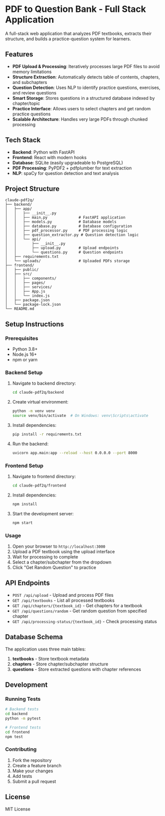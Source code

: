 # PDF to Question Bank - Full Stack Application

A full-stack web application that analyzes PDF textbooks, extracts their structure, and builds a practice-question system for learners.

## Features

- **PDF Upload & Processing**: Iteratively processes large PDF files to avoid memory limitations
- **Structure Extraction**: Automatically detects table of contents, chapters, and subchapters
- **Question Detection**: Uses NLP to identify practice questions, exercises, and review questions
- **Smart Storage**: Stores questions in a structured database indexed by chapter/topic
- **Practice Interface**: Allows users to select chapters and get random practice questions
- **Scalable Architecture**: Handles very large PDFs through chunked processing

## Tech Stack

- **Backend**: Python with FastAPI
- **Frontend**: React with modern hooks
- **Database**: SQLite (easily upgradeable to PostgreSQL)
- **PDF Processing**: PyPDF2 + pdfplumber for text extraction
- **NLP**: spaCy for question detection and text analysis

## Project Structure

```
claude-pdf2q/
├── backend/
│   ├── app/
│   │   ├── __init__.py
│   │   ├── main.py              # FastAPI application
│   │   ├── models.py            # Database models
│   │   ├── database.py          # Database configuration
│   │   ├── pdf_processor.py     # PDF processing logic
│   │   ├── question_extractor.py # Question detection logic
│   │   └── api/
│   │       ├── __init__.py
│   │       ├── upload.py        # Upload endpoints
│   │       └── questions.py     # Question endpoints
│   ├── requirements.txt
│   └── uploads/                 # Uploaded PDFs storage
├── frontend/
│   ├── public/
│   ├── src/
│   │   ├── components/
│   │   ├── pages/
│   │   ├── services/
│   │   ├── App.js
│   │   └── index.js
│   ├── package.json
│   └── package-lock.json
└── README.md
```

## Setup Instructions

### Prerequisites

- Python 3.8+
- Node.js 16+
- npm or yarn

### Backend Setup

1. Navigate to backend directory:
   ```bash
   cd claude-pdf2q/backend
   ```

2. Create virtual environment:
   ```bash
   python -m venv venv
   source venv/bin/activate  # On Windows: venv\Scripts\activate
   ```

3. Install dependencies:
   ```bash
   pip install -r requirements.txt
   ```

4. Run the backend:
   ```bash
   uvicorn app.main:app --reload --host 0.0.0.0 --port 8000
   ```

### Frontend Setup

1. Navigate to frontend directory:
   ```bash
   cd claude-pdf2q/frontend
   ```

2. Install dependencies:
   ```bash
   npm install
   ```

3. Start the development server:
   ```bash
   npm start
   ```

### Usage

1. Open your browser to `http://localhost:3000`
2. Upload a PDF textbook using the upload interface
3. Wait for processing to complete
4. Select a chapter/subchapter from the dropdown
5. Click "Get Random Question" to practice

## API Endpoints

- `POST /api/upload` - Upload and process PDF files
- `GET /api/textbooks` - List all processed textbooks
- `GET /api/chapters/{textbook_id}` - Get chapters for a textbook
- `GET /api/questions/random` - Get random question from specified chapter
- `GET /api/processing-status/{textbook_id}` - Check processing status

## Database Schema

The application uses three main tables:

1. **textbooks** - Store textbook metadata
2. **chapters** - Store chapter/subchapter structure
3. **questions** - Store extracted questions with chapter references

## Development

### Running Tests

```bash
# Backend tests
cd backend
python -m pytest

# Frontend tests
cd frontend
npm test
```

### Contributing

1. Fork the repository
2. Create a feature branch
3. Make your changes
4. Add tests
5. Submit a pull request

## License

MIT License